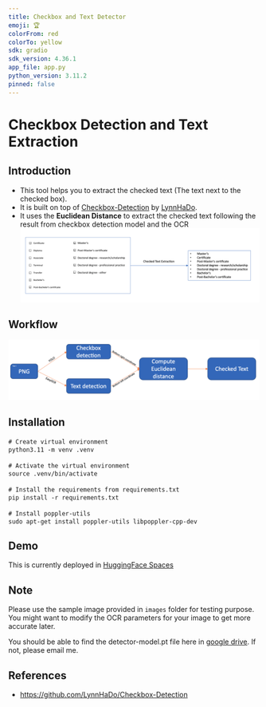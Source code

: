 ```yaml
---
title: Checkbox and Text Detector
emoji: 🏆
colorFrom: red
colorTo: yellow
sdk: gradio
sdk_version: 4.36.1
app_file: app.py
python_version: 3.11.2
pinned: false
---
```


# Checkbox Detection and Text Extraction

## Introduction

- This tool helps you to extract the checked text (The text next to the checked box).
- It is built on top of [Checkbox-Detection](https://github.com/LynnHaDo/Checkbox-Detection) by [LynnHaDo](https://github.com/LynnHaDo).
- It uses the **Euclidean Distance** to extract the checked text following the result from checkbox detection model and the OCR
![Checkbox Text Extraction](images/checked_text_extraction.png "Checkbox Text Extraction")

## Workflow
![Checkbox Detection and corresponding text extraction](images/checkbox_detection_workflow.png "Checkbox Detection and Text Extraction Workflow")

## Installation

    # Create virtual environment
    python3.11 -m venv .venv

    # Activate the virtual environment
    source .venv/bin/activate

    # Install the requirements from requirements.txt
    pip install -r requirements.txt

    # Install poppler-utils
    sudo apt-get install poppler-utils libpoppler-cpp-dev

## Demo

This is currently deployed in [HuggingFace Spaces](https://huggingface.co/spaces/oyashi163/checkbox_text_extraction)

## Note

Please use the sample image provided in `images` folder for testing purpose. 
You might want to modify the OCR parameters for your image to get more accurate later.

You should be able to find the detector-model.pt file here in [google drive](https://drive.google.com/file/d/1S1yo_l-BPpaPc6pWwdqeHI4gA0Xue2wg/view?usp=sharing). If not, please email me.

## References
- https://github.com/LynnHaDo/Checkbox-Detection

